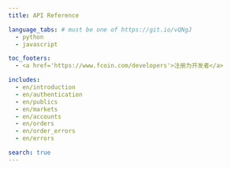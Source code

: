 ```yaml
---
title: API Reference

language_tabs: # must be one of https://git.io/vQNgJ
  - python
  - javascript

toc_footers:
  - <a href='https://www.fcoin.com/developers'>注册为开发者</a>

includes:
  - en/introduction
  - en/authentication
  - en/publics
  - en/markets
  - en/accounts
  - en/orders
  - en/order_errors
  - en/errors

search: true
---
```

